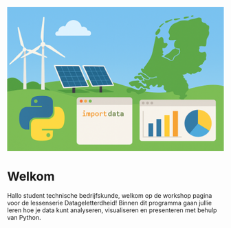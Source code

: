 ![](../images/laptop.png)

# Welkom

Hallo student technische bedrijfskunde, welkom op de workshop pagina voor de lessenserie Datageletterdheid! Binnen dit programma gaan jullie leren hoe je data kunt analyseren, visualiseren en presenteren met behulp van Python. 
